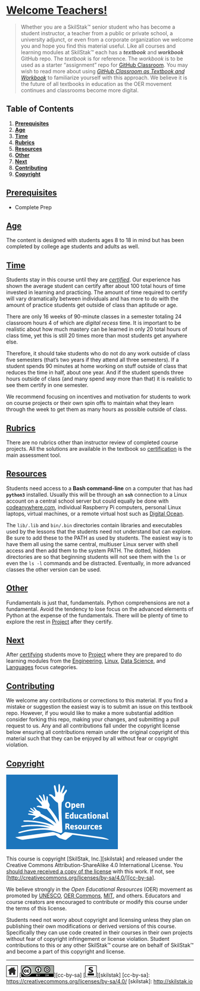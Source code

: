 # [Welcome Teachers!](/README.md)

> Whether you are a SkilStak™ senior student who has become a student
> instructor, a teacher from a public or private school, a university
> adjunct, or even from a corporate organization we welcome you and
> hope you find this material useful. Like all courses and
> learning modules at SkilStak™ each has a ***textbook*** and ***workbook***
> GitHub repo. The *textbook* is for reference. The *workbook* is to be
> used as a starter “assignment” repo for [GitHub Classroom][classroom].
> You may wish to read more about using [*GitHub Classroom as Textbook
> and Workbook*][text-work] to familiarize yourself with this approach.
> We believe it is the future of all textbooks in education as the
> OER movement continues and classrooms become more digital.

[classroom]: http://classroom.github.com
[text-work]: https://blog.skilstak.io/github-as-text-book-and-work-book-828ffada9542#.etr9ts7me

## Table of Contents

1. [**Prerequisites**](#prerequisites)
2. [**Age**](#age)
3. [**Time**](#time)
4. [**Rubrics**](#rubrics)
5. [**Resources**](#resources)
6. [**Other**](#other)
7. [**Next**](#next)
8. [**Contributing**](#contributing)
9. [**Copyright**](#copyright)

## [Prerequisites ](#table-of-contents)

* Complete Prep

## [Age](#table-of-contents)

The content is designed with students ages 8 to 18 in mind but has
been completed by college age students and adults as well.

## [Time](#table-of-contents)

Students stay in this course until they are
[*certified*](http://certify.skilstak.io).  Our experience has shown
the average student can certify after about 100 total hours of time
invested in learning and practicing. The amount of time required
to certify will vary dramatically between individuals and has more
to do with the amount of practice students get outside of class
than aptitude or age.

There are only 16 weeks of 90-minute classes in a semester totaling
24 classroom hours 4 of which are *digital recess* time. It is
important to be realistic about how much mastery can be learned in
only 20 total hours of class time, yet this is still 20 times more
than most students get anywhere else.

Therefore, it should take students who do not do any work outside of
class five semesters (that’s two years if they attend all three
semesters). If a student spends 90 minutes at home working on stuff
outside of class that reduces the time in half, about one year. And if
the student spends three hours outside of class (and many spend *way*
more than that) it is realistic to see them certify in one semester.

We recommend focusing on incentives and motivation for students to work
on course projects or their own spin offs to maintain what they
learn through the week to get them as many hours as possible outside
of class.

## [Rubrics](#table-of-contents)

There are no rubrics other than instructor review of completed
course projects. All the solutions are available in the textbook
so [certification](http://certify.skilstak.io) is the main assessment
tool.

## [Resources](#table-of-contents)

Students need access to a **Bash command-line** on a computer that has
had **`python3`** installed. Usually this will be through an **`ssh`**
connection to a Linux account on a central school server but could
equally be done with [codeanywhere.com](http://codeanywhere.com),
individual Raspberry Pi computers, personal Linux laptops, virtual
machines, or a remote virtual host such as [Digital
Ocean](http://digitalocean.com).

The `lib/.lib` and `bin/.bin` directories contain libraries and
executables used by the lessons that the students need not understand
but can explore. Be sure to add these to the PATH as used by students.
The easiest way is to have them all using the same central, multiuser
Linux server with shell access and then add them to the system PATH.
The dotted, hidden directories are so that beginning students will not
see them with the `ls` or even the `ls -l` commands and be distracted.
Eventually, in more advanced classes the other version can be used.

## [Other](#table-of-contents)

Fundamentals is just that, fundamentals. Python comprehensions are
not a fundamental. Avoid the tendency to lose focus on the advanced
elements of Python at the expense of the fundamentals. There will
be plenty of time to explore the rest in
[Project](http://project.skilstak.io) after they certify.

## [Next](#table-of-contents)

After [certifying](http://certify.skilstak.io) students move to
[Project](http://project.skilstak.io) where they are prepared to
do learning modules from the [Engineering](http://eng.skilstak.io),
[Linux](http://linux.skilstak.io), [Data Science](http://data.skilstak.io),
and [Languages](http://lang.skilstak.io) focus categories.

## [Contributing](#table-of-contents)

We welcome any contributions or corrections to this material. If
you find a mistake or suggestion the easiest way is to submit an
issue on this textbook repo. However, if you would like to make a
more substantial addition consider forking this repo, making your
changes, and submitting a pull request to us. Any and all contributions
fall under the copyright license below ensuring all contributions
remain under the original copyright of this material such that they
can be enjoyed by all without fear or copyright violation.

## [Copyright](#table-of-contents)

![oer](/assets/oer.png)

This course is copyright [SkilStak, Inc.][skilstak] and released
under the Creative Commons Attribution-ShareAlike 4.0 International
License. You [should have received a copy of the license](LICENSE.md)
with this work. If not, see
[http://creativecommons.org/licenses/by-sa/4.0/][cc-by-sa].

We believe strongly in the *Open Educational Resources* (OER)
movement as promoted by [UNESCO](http://www.unesco.org), [OER
Commons](https://www.oercommons.org/), [MIT](http://ocw.mit.edu),
and others. Educators and course creators are encouraged to contribute
or modify this course under the terms of this license.

Students need not worry about copyright and licensing unless they
plan on publishing their own modifications or derived versions of
this course. Specifically they can use code created in their courses
in their own projects without fear of copyright infringement or
license violation. Student contributions to this or any other
SkilStak™ course are on behalf of SkilStak™ and become a part of
this copyright and license.
 
---
[![home](/assets/home-bw.png)](/README.md)
[![cc-by-sa](/assets/cc-by-sa.png)][cc-by-sa]
[![skilstak](/assets/skilstak-logo-bw.png)][skilstak]
[cc-by-sa]: https://creativecommons.org/licenses/by-sa/4.0/
[skilstak]: http://skilstak.io

